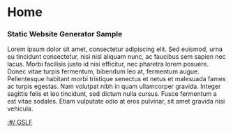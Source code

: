 # Home

### Static Website Generator Sample

Lorem ipsum dolor sit amet, consectetur adipiscing elit. Sed euismod, urna eu tincidunt consectetur, nisi nisl aliquam nunc, ac faucibus sem sapien nec lacus. Morbi facilisis justo id nisi efficitur, nec pharetra lorem posuere. Donec vitae turpis fermentum, bibendum leo at, fermentum augue. Pellentesque habitant morbi tristique senectus et netus et malesuada fames ac turpis egestas. Nam volutpat nibh in quam ullamcorper gravida. Integer sagittis felis et leo tincidunt, sed dictum nulla cursus. Fusce fermentum a est vitae sodales. Etiam vulputate odio at eros pulvinar, sit amet gravida nisi vehicula.

[:#/ GSLF](https://gslf.it)

